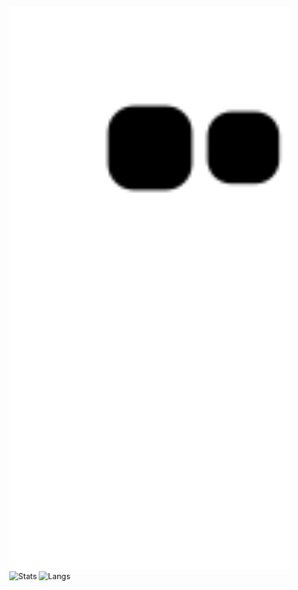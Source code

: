 <img src="https://github.com/denis-pptx/denis-pptx/blob/output/github-contribution-grid-snake.svg" width="800"/>

<div>
  <img src="https://github-readme-stats.vercel.app/api?username=denis-pptx&show_icons=true&theme=dark&hide_border=true" alt="Stats" height="190" />
  <img src="https://github-readme-stats.vercel.app/api/top-langs/?username=denis-pptx&layout=compact&theme=dark&hide_border=true" alt="Langs" height="190" />
</div>

